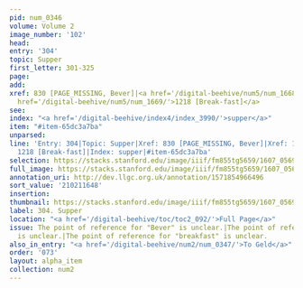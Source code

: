 ```yaml
---
pid: num_0346
volume: Volume 2
image_number: '102'
head:
entry: '304'
topic: Supper
first_letter: 301-325
page:
add:
xref: 830 [PAGE_MISSING, Bever]|<a href='/digital-beehive/num5/num_1668/'>1218 [Dinner]</a>|<a
  href='/digital-beehive/num5/num_1669/'>1218 [Break-fast]</a>
see:
index: "<a href='/digital-beehive/index4/index_3990/'>supper</a>"
item: "#item-65dc3a7ba"
unparsed:
line: 'Entry: 304|Topic: Supper|Xref: 830 [PAGE_MISSING, Bever]|Xref: 1218 [Dinner]|Xref:
  1218 [Break-fast]|Index: supper|#item-65dc3a7ba'
selection: https://stacks.stanford.edu/image/iiif/fm855tg5659/1607_0569/846,1648,2966,394/full/0/default.jpg
full_image: https://stacks.stanford.edu/image/iiif/fm855tg5659/1607_0569/full/full/0/default.jpg
annotation_uri: http://dev.llgc.org.uk/annotation/1571854966496
sort_value: '210211648'
insertion:
thumbnail: https://stacks.stanford.edu/image/iiif/fm855tg5659/1607_0569/846,1648,600,180/250,/0/default.jpg
label: 304. Supper
location: "<a href='/digital-beehive/toc/toc2_092/'>Full Page</a>"
issue: The point of reference for "Bever" is unclear.|The point of reference for "Dinner"
  is unclear.|The point of reference for "breakfast" is unclear.
also_in_entry: "<a href='/digital-beehive/num2/num_0347/'>To Geld</a>"
order: '073'
layout: alpha_item
collection: num2
---
```

